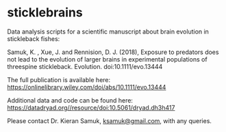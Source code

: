 # sticklebrains

Data analysis scripts for a scientific manuscript about brain evolution in stickleback fishes:

Samuk, K. , Xue, J. and Rennision, D. J. (2018), Exposure to predators does not lead to the evolution of larger brains in experimental populations of threespine stickleback. Evolution. doi:10.1111/evo.13444

The full publication is available here: https://onlinelibrary.wiley.com/doi/abs/10.1111/evo.13444

Additional data and code can be found here: https://datadryad.org//resource/doi:10.5061/dryad.dh3h417

Please contact Dr. Kieran Samuk, ksamuk@gmail.com, with any queries.
